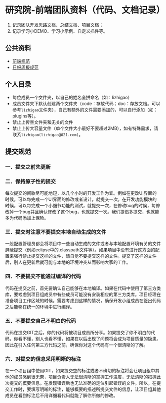 # 研究院-前端团队资料（代码、文档记录）

1. 记录团队开发思路文档、总结文档、项目文档；
2. 记录学习小DEMO、学习小示例、自定义插件等。

## 公共资料

* [前端规范](./COMMON/Standard/)
* [日报周报规范](./COMMON/日报+周报（模板+发送规则）/)

## 个人目录

* 每位成员一个文件夹，以自己的姓名全拼命名（如：lizhigao）
* 成员文件夹下默认创建两个文件夹（code：存放代码；doc：存放文档。可以参考`lizhigao`文件夹），自己有额外的文件需要添加的，可以自行添加（如：plugins等）。
* 禁止上传空文件夹和无关的文件
* 禁止上传大容量文件（单个文件大小最好不要超过2MB），如有特殊需求，请联系`lizhigao(lizhigao@021.com)`。

## 提交规范

### 一．提交之前先更新

### 二．保持原子性的提交

每次提交的间歇尽可能地短，以几个小时的开发工作为宜。例如在更改UI界面的时候，可以每完成一个UI界面的修改或者设计，就提交一次。在开发功能模块的时候，可以每完成一个小细节功能的测试，就提交一次，在修改bug的时候，每修改掉一个bug并且确认修改了这个bug，也就提交一次。我们提倡多提交，也就能多为代码添加上保险。

### 三．提交时注意不要提交本地自动生成的文件

一般配置管理员都会将项目中一些自动生成的文件或者与本地配置环境有关的文件屏蔽提交（例如eclipse中的.classpath文件等）。如果项目中没有进行这方面的配置来强行禁止提交这样的文件，请自觉不要提交这样的文件。提交了这样的文件后，别人在更新后就可能与本地的环境冲突从而影响大家的工作。

### 四．不要提交不能通过编译的代码

代码在提交之前，首先要确认自己能够在本地编译。如果在代码中使用了第三方类库，要考虑到项目组成员中有些成员可能没有安装相应的第三方类库。项目经理在准备项目工作区域的时候，需要考虑到这样的情况，确保开发小组成员在签出代码之后能够在统一的环境中进行编译。

### 五．不要提交自己不明白的代码

代码在提交GIT之后，你的代码将被项目成员所分享。如果提交了你不明白的代码，你看不懂，别人也看不懂，如果在以后出现了问题将会成为项目质量的隐患。因此在引入任何第三方代码之前，确保你对这个代码有一个很清晰的了解。

### 六．对提交的信息采用明晰的标注

在一个项目组中使用GIT，如果提交空的标注或者不确切的标注将会让项目组中其他的成员感到很无奈，项目负责人无法很清晰的掌握工作进度，无法清晰的把握此次提交的概要信息。在发现错误后也无法准确的定位引起错误的文件。所以，在提交工作时，要填写明晰的标注，能够概要的描述所提交文件的信息，让项目组其他成员在看到标注后不用详细看代码就能了解你所做的修改。
